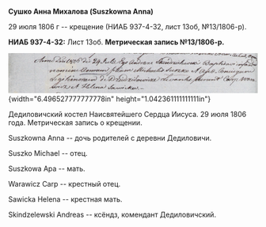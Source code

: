 **Сушко Анна Михалова (Suszkowna Anna)**

29 июля 1806 г -- крещение (НИАБ 937-4-32, лист 13об, №13/1806-р).

**НИАБ 937-4-32:** Лист 13об. **Метрическая запись №13/1806-р.**

![](./media/c4ea491bb13cfd5c0c9b4e9cbafa431d995fecc0.png){width="6.496527777777778in"
height="1.042361111111111in"}

Дедиловичский костел Наисвятейшего Сердца Иисуса. 29 июля 1806 года.
Метрическая запись о крещении.

Suszkowna Anna -- дочь родителей с деревни Дедиловичи.

Suszko Michael -- отец.

Suszkowa Apa -- мать.

Warawicz Carp -- крестный отец.

Sawicka Helena -- крестная мать.

Skindzelewski Andreas -- ксёндз, комендант Дедиловичский.
